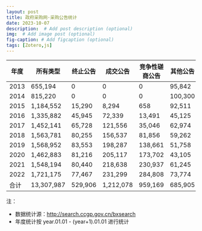 ```yaml
---
layout: post
title: 政府采购网·采购公告统计
date: 2023-10-07
description:  # Add post description (optional)
img:  # Add image post (optional)
fig-caption: # Add figcaption (optional)
tags: [Zotero,js]
---
```


| 年度          | 所有类型        | 终止公告     | 成交公告       | 竞争性磋商公告    | 其他公告     | 更正公告       | 中标公告       | 邀请公告    | 资格预审    | 单一来源     | 竞争性谈判    | 询价公告     | 公开招标       |
|-------------|-------------|----------|------------|------------|----------|------------|------------|---------|---------|----------|----------|----------|------------|
| 2013        | 655,194     | 0        | 0          | 0          | 95,842   | 48,509     | 233,659    | 1,432   | 2,599   | 7,783    | 55,262   | 34,487   | 175,621    |
| 2014        | 815,220     | 0        | 0          | 0          | 100,300  | 55,536     | 304,954    | 1,465   | 1,437   | 11,606   | 73,311   | 44,103   | 222,508    |
| 2015        | 1,184,552   | 15,290   | 8,294      | 658        | 92,511   | 82,926     | 434,685    | 1,569   | 1,633   | 17,428   | 113,014  | 62,544   | 354,000    |
| 2016        | 1,335,882   | 45,945   | 72,339     | 13,491     | 45,125   | 109,429    | 454,968    | 2,720   | 2,547   | 20,577   | 124,632  | 53,062   | 391,047    |
| 2017        | 1,452,141   | 65,728   | 121,556    | 35,046     | 62,974   | 126,909    | 454,414    | 1,993   | 4,164   | 22,908   | 110,576  | 43,877   | 401,996    |
| 2018        | 1,563,781   | 80,255   | 156,537    | 81,856     | 59,262   | 151,502    | 446,503    | 2,132   | 4,645   | 21,615   | 113,039  | 43,648   | 402,787    |
| 2019        | 1,568,952   | 83,553   | 198,287    | 138,661    | 51,758   | 146,586    | 413,373    | 2,232   | 3,268   | 21,765   | 91,443   | 35,688   | 382,338    |
| 2020        | 1,462,883   | 81,216   | 205,117    | 173,702    | 43,105   | 162,645    | 369,054    | 2,363   | 3,861   | 18,548   | 74,404   | 25,001   | 303,867    |
| 2021        | 1,548,194   | 80,440   | 218,638    | 230,937    | 61,245   | 149,696    | 391,284    | 2,247   | 1,535   | 18,069   | 72,780   | 25,776   | 295,547    |
| 2022        | 1,721,175   | 77,467   | 231,299    | 284,808    | 73,774   | 225,492    | 421,758    | 1,905   | 1,244   | 20,640   | 69,817   | 25,669   | 287,302    |
|合计 | 13,307,987  | 529,906  | 1,212,078  | 959,169    | 685,905  | 1,259,238  | 3,924,659  | 20,064  | 26,938  | 180,943  | 898,281  | 393,857  | 3,217,014  |

注：
- 数据统计源：http://search.ccgp.gov.cn/bxsearch
- 年度统计按 year.01.01 - (year+1).01.01 进行统计
